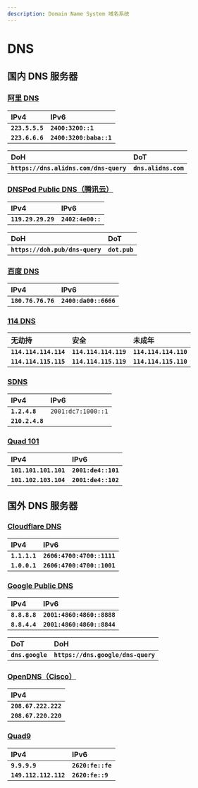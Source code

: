 ```yaml
---
description: Domain Name System 域名系统
---
```


# DNS

## **国内 DNS 服务器**

### [**阿里 DNS**](https://www.alidns.com/)

| **IPv4** | **IPv6** |
| :--- | :--- |
| **`223.5.5.5`** | **`2400:3200::1`** |
| **`223.6.6.6`** | **`2400:3200:baba::1`** |

| **DoH** | **DoT** |
| :--- | :--- |
| **`https://dns.alidns.com/dns-query`** | **`dns.alidns.com`** |



### [**DNSPod Public DNS（腾讯云）**](https://docs.dnspod.cn/)

| **IPv4** | **IPv6** |
| :--- | :--- |
| **`119.29.29.29`** | **`2402:4e00::`** |

| **DoH** | **DoT** |
| :--- | :--- |
| **`https://doh.pub/dns-query`** | **`dot.pub`** |



### [**百度 DNS**](https://dudns.baidu.com/)

| **IPv4** | **IPv6** |
| :--- | :--- |
| **`180.76.76.76`** | **`2400:da00::6666`** |



### [**114 DNS**](https://www.114dns.com/)

| **无劫持** | **安全** | **未成年** |
| :--- | :--- | :--- |
| **`114.114.114.114`** | **`114.114.114.119`** | **`114.114.114.110`** |
| **`114.114.115.115`** | **`114.114.115.119`** | **`114.114.115.110`** |



### [SDNS](https://www.sdns.cn/)

| **IPv4** | IPv6 |
| :--- | :--- |
| **`1.2.4.8`** | `2001:dc7:1000::1` |
| **`210.2.4.8`** |  |



### [**Quad 101**](https://101.101.101.101/)

| **IPv4** | **IPv6** |
| :--- | :--- |
| **`101.101.101.101`** | **`2001:de4::101`** |
| **`101.102.103.104`** | **`2001:de4::102`** |





## 国外 DNS 服务器

### [**Cloudflare DNS**](https://1.1.1.1/dns/)

| **IPv4** | **IPv6** |
| :--- | :--- |
| **`1.1.1.1`** | **`2606:4700:4700::1111`** |
| **`1.0.0.1`** | **`2606:4700:4700::1001`** |



### [**Google Public DNS**](https://dns.google/)

| **IPv4** | **IPv6** |
| :--- | :--- |
| **`8.8.8.8`** | **`2001:4860:4860::8888`** |
| **`8.8.4.4`** | **`2001:4860:4860::8844`** |

| **DoT** | **DoH** |
| :--- | :--- |
| **`dns.google`** | **`https://dns.google/dns-query`** |



### [OpenDNS（Cisco）](https://www.opendns.com/)

| **IPv4** |
| :--- |
| **`208.67.222.222`** |
| **`208.67.220.220`** |



### [Quad9](https://www.quad9.net/)

| **IPv4** | **IPv6** |
| :--- | :--- |
| **`9.9.9.9`** | **`2620:fe::fe`** |
| **`149.112.112.112`** | **`2620:fe::9`** |

